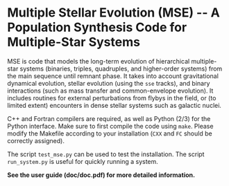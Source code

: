 # Multiple Stellar Evolution (MSE) -- A Population Synthesis Code for Multiple-Star Systems #

MSE is code that models the long-term evolution of hierarchical multiple-star systems (binaries, triples, quadruples, and higher-order systems) from the main sequence until remnant phase. It takes into account gravitational dynamical evolution, stellar evolution (using the `sse` tracks), and binary interactions (such as mass transfer and common-envelope evolution).  It includes routines for external perturbations from flybys in the field, or (to limited extent) encounters in dense stellar systems such as galactic nuclei. 

C++ and Fortran compilers are required, as well as Python (2/3) for the Python interface. Make sure to first compile the code using `make`. Please modify the Makefile according to your installation (`CXX` and `FC` should be correctly assigned).  

The script `test_mse.py` can be used to test the installation. The script `run_system.py` is useful for quickly running a system. 

**See the user guide (doc/doc.pdf) for more detailed information.**
